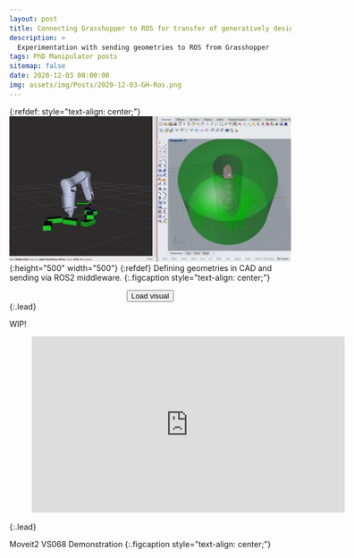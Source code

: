 ```yaml
---
layout: post
title: Connecting Grasshopper to ROS for transfer of generatively designed geometries
description: >
  Experimentation with sending geometries to ROS from Grasshopper
tags: PhD Manipulator posts
sitemap: false
date: 2020-12-03 08:00:00
img: assets/img/Posts/2020-12-03-GH-Ros.png
---
```

{:refdef: style="text-align: center;"}
![My image](/assets/img/Posts/2020-12-03-GH-Ros.png){:height="500" width="500"}
{:refdef}
Defining geometries in CAD and sending via ROS2 middleware.
{:.figcaption style="text-align: center;"}

<center><button class="myButton" id="loadButton">Load visual</button></center>

<script>
document.getElementById("loadButton").onclick = function() {
  document.getElementById("loadButton").remove();

  vidcnt = document.createElement("figure");
  vidcnt.class="video_container";
  vidcnt.id="vidcnt";

  frame = document.createElement("iframe");
  frame.src = "/assets/documents/WallAndDenso.html";
  frame.height = "315";
  frame.width = "315";
  frame.frameborder = "0";
  frame.allowfullscreen = "true";
  frame.id = "viz";

  outer = document.getElementById("Outer");
  vidcnt.appendChild(frame);
  outer.appendChild(vidcnt);
}
</script>

<div id = "Outer"></div>
{:.lead}

WIP!

<figure class="video_container"><iframe width="560" height="315" src="https://www.youtube.com/embed/MLa0AMedjpQ" frameborder="0" allowfullscreen="true"></iframe></figure>
{:.lead}

Moveit2 VS068 Demonstration
{:.figcaption style="text-align: center;"}



